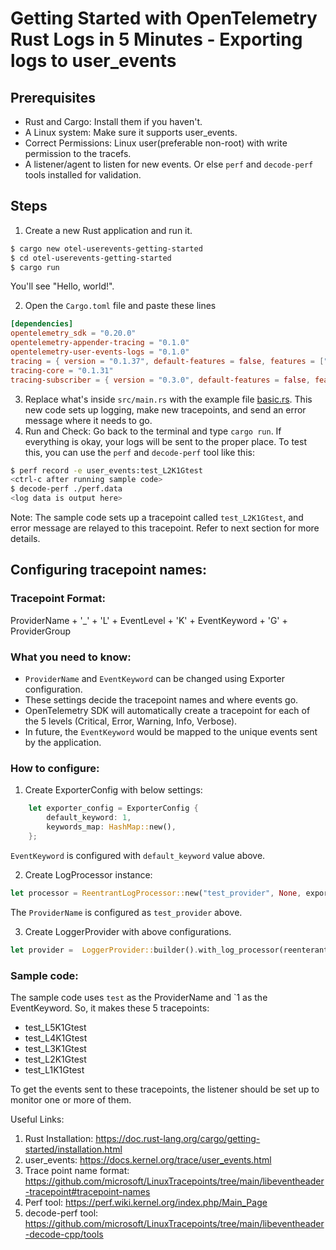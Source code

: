 # Getting Started with OpenTelemetry Rust Logs in 5 Minutes - Exporting logs to user_events

## Prerequisites

* Rust and Cargo: Install them if you haven't.
* A Linux system: Make sure it supports user_events.
* Correct Permissions: Linux user(preferable non-root) with write permission to the tracefs.
* A listener/agent to listen for new events. Or else `perf` and `decode-perf` tools installed for validation.

## Steps
1. Create a new Rust application and run it.

```sh
$ cargo new otel-userevents-getting-started
$ cd otel-userevents-getting-started
$ cargo run
```

You'll see "Hello, world!".

2. Open the `Cargo.toml` file and paste these lines
```toml
[dependencies]
opentelemetry_sdk = "0.20.0"
opentelemetry-appender-tracing = "0.1.0"
opentelemetry-user-events-logs = "0.1.0"
tracing = { version = "0.1.37", default-features = false, features = ["std"] }
tracing-core = "0.1.31"
tracing-subscriber = { version = "0.3.0", default-features = false, features = ["registry", "std"] }

```

3. Replace what's inside `src/main.rs` with the example file [basic.rs](./basic.rs). This new code sets up logging, make new tracepoints, and send an error message where it needs to go.
4. Run and Check: Go back to the terminal and type `cargo run`. If everything is okay, your logs will be sent to the proper place. To test this, you can use the `perf` and `decode-perf` tool like this:

```sh
$ perf record -e user_events:test_L2K1Gtest
<ctrl-c after running sample code>
$ decode-perf ./perf.data
<log data is output here>
```

Note: The sample code sets up a tracepoint called `test_L2K1Gtest`, and error message are relayed to this tracepoint. Refer to next section for more details.

## Configuring tracepoint names:

### Tracepoint Format:
ProviderName + '_' + 'L' + EventLevel + 'K' + EventKeyword + 'G' + ProviderGroup

### What you need to know:

* `ProviderName` and `EventKeyword` can be changed using Exporter configuration.
* These settings decide the tracepoint names and where events go.
* OpenTelemetry SDK will automatically create a tracepoint for each of the 5 levels (Critical, Error, Warning, Info, Verbose).
* In future, the `EventKeyword` would be mapped to the unique events sent by the application.

### How to configure:

1. Create ExporterConfig with below settings:
```rust
    let exporter_config = ExporterConfig {
        default_keyword: 1,
        keywords_map: HashMap::new(),
    };
```
`EventKeyword` is configured with `default_keyword` value above.

2. Create LogProcessor instance:
```rust
let processor = ReentrantLogProcessor::new("test_provider", None, exporter_config);
```
The `ProviderName` is configured as `test_provider` above.

3. Create LoggerProvider with above configurations.
```rust
let provider =  LoggerProvider::builder().with_log_processor(reenterant_processor).build();
```

### Sample code:

The sample code uses `test` as the ProviderName and `1 as the EventKeyword. So, it makes these 5 tracepoints:

* test_L5K1Gtest
* test_L4K1Gtest
* test_L3K1Gtest
* test_L2K1Gtest
* test_L1K1Gtest

To get the events sent to these tracepoints, the listener should be set up to monitor one or more of them.


Useful Links:

1. Rust Installation: https://doc.rust-lang.org/cargo/getting-started/installation.html
2. user_events: https://docs.kernel.org/trace/user_events.html
3. Trace point name format: https://github.com/microsoft/LinuxTracepoints/tree/main/libeventheader-tracepoint#tracepoint-names
4. Perf tool: https://perf.wiki.kernel.org/index.php/Main_Page
5. decode-perf tool: https://github.com/microsoft/LinuxTracepoints/tree/main/libeventheader-decode-cpp/tools


